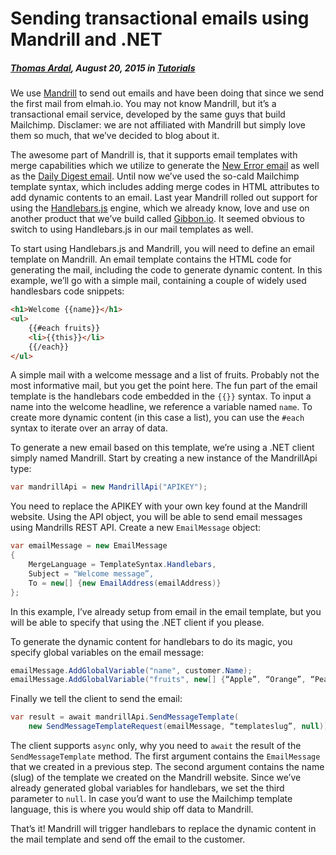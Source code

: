 # Sending transactional emails using Mandrill and .NET

##### [Thomas Ardal](http://elmah.io/about/), August 20, 2015 in [Tutorials](/category/tutorials/)

We use [Mandrill](http://mandrill.com/) to send out emails and have been doing that since we send the first mail from elmah.io. You may not know Mandrill, but it’s a transactional email service, developed by the same guys that build Mailchimp. Disclamer: we are not affiliated with Mandrill but simply love them so much, that we’ve decided to blog about it.

The awesome part of Mandrill is, that it supports email templates with merge capabilities which we utilize to generate the [New Error email](http://blog.elmah.io/receive-an-email-when-a-new-error-is-logged/) as well as the [Daily Digest email](http://blog.elmah.io/daily-digest-email/). Until now we’ve used the so-cald Mailchimp template syntax, which includes adding merge codes in HTML attributes to add dynamic contents to an email. Last year Mandrill rolled out support for using the [Handlebars.js](http://handlebarsjs.com/) engine, which we already know, love and use on another product that we’ve build called [Gibbon.io](http://gibbon.io/). It seemed obvious to switch to using Handlebars.js in our mail templates as well.

To start using Handlebars.js and Mandrill, you will need to define an email template on Mandrill. An email template contains the HTML code for generating the mail, including the code to generate dynamic content. In this example, we’ll go with a simple mail, containing a couple of widely used handlesbars code snippets:

```html
<h1>Welcome {{name}}</h1>
<ul>
    {{#each fruits}}
    <li>{{this}}</li>
    {{/each}}
</ul>
```

A simple mail with a welcome message and a list of fruits. Probably not the most informative mail, but you get the point here. The fun part of the email template is the handlebars code embedded in the ```{{}}``` syntax. To input a name into the welcome headline, we reference a variable named ```name```. To create more dynamic content (in this case a list), you can use the ```#each``` syntax to iterate over an array of data.

To generate a new email based on this template, we’re using a .NET client simply named Mandrill. Start by creating a new instance of the MandrillApi type:

```csharp
var mandrillApi = new MandrillApi("APIKEY");
```

You need to replace the APIKEY with your own key found at the Mandrill website. Using the API object, you will be able to send email messages using Mandrills REST API. Create a new ```EmailMessage``` object:

```csharp
var emailMessage = new EmailMessage
{
    MergeLanguage = TemplateSyntax.Handlebars,
    Subject = "Welcome message”,
    To = new[] {new EmailAddress(emailAddress)}
};
```

In this example, I’ve already setup from email in the email template, but you will be able to specify that using the .NET client if you please.

To generate the dynamic content for handlebars to do its magic, you specify global variables on the email message:

```csharp
emailMessage.AddGlobalVariable("name", customer.Name);
emailMessage.AddGlobalVariable("fruits", new[] {“Apple”, “Orange”, “Pear”}.ToList());
```

Finally we tell the client to send the email:

```csharp
var result = await mandrillApi.SendMessageTemplate(
    new SendMessageTemplateRequest(emailMessage, “templateslug”, null));
```

The client supports ```async``` only, why you need to ```await``` the result of the ```SendMessageTemplate``` method. The first argument contains the ```EmailMessage``` that we created in a previous step. The second argument contains the name (slug) of the template we created on the Mandrill website. Since we’ve already generated global variables for handlebars, we set the third parameter to ```null```. In case you’d want to use the Mailchimp template language, this is where you would ship off data to Mandrill.

That’s it! Mandrill will trigger handlebars to replace the dynamic content in the mail template and send off the email to the customer.
